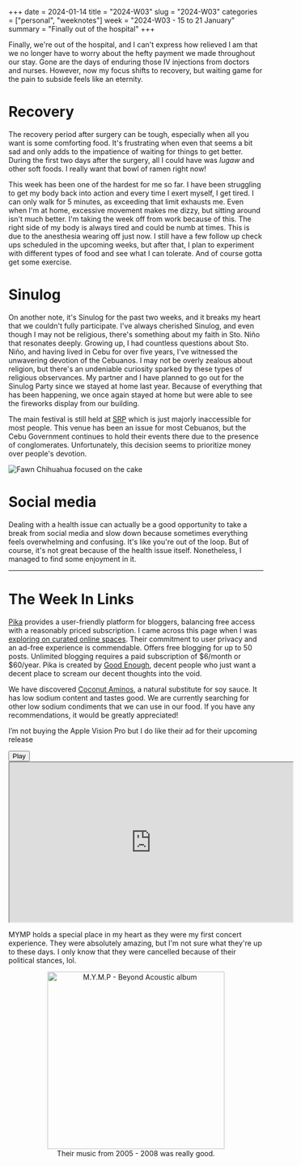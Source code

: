 +++
date = 2024-01-14
title = "2024-W03"
slug = "2024-W03"
categories = ["personal", "weeknotes"]
week = "2024-W03 - 15 to 21 January"
summary = "Finally out of the hospital"
+++

Finally, we're out of the hospital, and I can't express how relieved I am that we no longer have to worry about the hefty payment we made throughout our stay. Gone are the days of enduring those IV injections from doctors and nurses. However, now my focus shifts to recovery, but waiting game for the pain to subside feels like an eternity.

# Recovery

The recovery period after surgery can be tough, especially when all you want is some comforting food. It's frustrating when even that seems a bit sad and only adds to the impatience of waiting for things to get better. During the first two days after the surgery, all I could have was *lugaw* and other soft foods. I really want that bowl of ramen right now!

This week has been one of the hardest for me so far. I have been struggling to get my body back into action and every time I exert myself, I get tired. I can only walk for 5 minutes, as exceeding that limit exhausts me. Even when I'm at home, excessive movement makes me dizzy, but sitting around isn't much better. I'm taking the week off from work because of this. The right side of my body is always tired and could be numb at times. This is due to the anesthesia wearing off just now. I still have a few follow up check ups scheduled in the upcoming weeks, but after that, I plan to experiment with different types of food and see what I can tolerate. And of course gotta get some exercise.

# Sinulog

On another note, it's Sinulog for the past two weeks, and it breaks my heart that we couldn't fully participate. I've always cherished Sinulog, and even though I may not be religious, there's something about my faith in Sto. Niño that resonates deeply. Growing up, I had countless questions about Sto. Niño, and having lived in Cebu for over five years, I've witnessed the unwavering devotion of the Cebuanos. I may not be overly zealous about religion, but there's an undeniable curiosity sparked by these types of religious observances. My partner and I have planned to go out for the Sinulog Party since we stayed at home last year. Because of everything that has been happening, we once again stayed at home but were able to see the fireworks display from our building.

The main festival is still held at [SRP](https://en.wikipedia.org/wiki/South_Road_Properties) which is just majorly inaccessible for most people. This venue has been an issue for most Cebuanos, but the Cebu Government continues to hold their events there due to the presence of conglomerates. Unfortunately, this decision seems to prioritize money over people's devotion.


![Fawn Chihuahua focused on the cake](/weeknotes/2024-W03/nooning-birthday.jpg "We celebrated Nooning's 3rd barkday! Look at how she’s very focused on getting the cake")


# Social media

Dealing with a health issue can actually be a good opportunity to take a break from social media and slow down because sometimes everything feels overwhelming and confusing. It's like you're out of the loop. But of course, it's not great because of the health issue itself. Nonetheless, I managed to find some enjoyment in it.

---

# The Week In Links
  
[Pika](https://pika.page/) provides a user-friendly platform for bloggers, balancing free access with a reasonably priced subscription. I came across this page when I was [exploring on curated online spaces](https://krabf.com/collections/). Their commitment to user privacy and an ad-free experience is commendable. Offers free blogging for up to 50 posts. Unlimited blogging requires a paid subscription of $6/month or $60/year. Pika is created by [Good Enough](https://goodenough.us/), decent people who just want a decent place to scream our decent thoughts into the void.

We have discovered [Coconut Aminos](https://shop.healthyoptions.com.ph/products/coconut-secret-organic-coconut-aminos-237ml), a natural substitute for soy sauce. It has low sodium content and tastes good. We are currently searching for other low sodium condiments that we can use in our food. If you have any recommendations, it would be greatly appreciated!

I’m not buying the Apple Vision Pro but I do like their ad for their upcoming release

<lite-youtube videoid="aqTIB_q40bo" style="background-image: url(&quot;https://i.ytimg.com/vi/aqTIB_q40bo/hqdefault.jpg&quot;);" class="lyt-activated"><button type="button" class="lty-playbtn"><span class="lyt-visually-hidden">Play</span></button><iframe width="560" height="315" title="Play" allow="accelerometer; autoplay; encrypted-media; gyroscope; picture-in-picture" allowfullscreen="" src="https://www.youtube-nocookie.com/embed/aqTIB_q40bo?autoplay"></iframe></lite-youtube>

MYMP holds a special place in my heart as they were my first concert experience. They were absolutely amazing, but I'm not sure what they're up to these days. I only know that they were cancelled because of their political stances, lol.

<div align="center">
   <a href="https://www.last.fm/music/MYMP/_/Tell+Me+Where+It+Hurts"><img src="/weeknotes/2024-W03/mymp-beyond-acoustic.jpg" alt="M.Y.M.P - Beyond Acoustic album" width="350">
</a>
<figcaption>Their music from 2005 - 2008 was really good.</figcaption>
</figure>
</div>